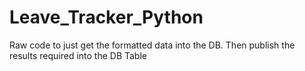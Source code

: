 # Leave_Tracker_Python
Raw code to just get the formatted data into the DB. Then publish the results required into the DB Table
